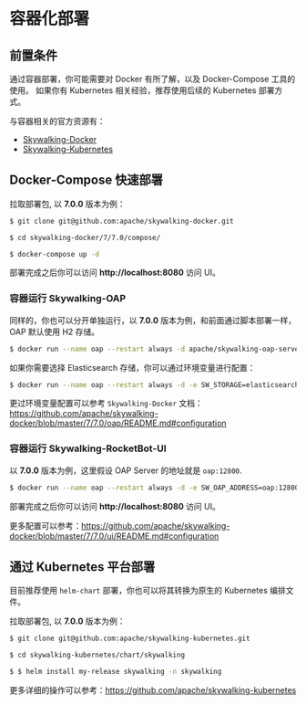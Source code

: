 # 容器化部署

## 前置条件

通过容器部署，你可能需要对 Docker 有所了解，以及 Docker-Compose 工具的使用。
如果你有 Kubernetes 相关经验，推荐使用后续的 Kubernetes 部署方式。

与容器相关的官方资源有： 

- [Skywalking-Docker](https://github.com/apache/skywalking-docker)
- [Skywalking-Kubernetes](https://github.com/apache/skywalking-kubernetes)

## Docker-Compose 快速部署

拉取部署包, 以 **7.0.0** 版本为例：

```bash
$ git clone git@github.com:apache/skywalking-docker.git

$ cd skywalking-docker/7/7.0/compose/

$ docker-compose up -d
```

部署完成之后你可以访问 **http://localhost:8080** 访问 UI。

### 容器运行 Skywalking-OAP 

同样的，你也可以分开单独运行，以 **7.0.0** 版本为例，和前面通过脚本部署一样，OAP 默认使用 H2 存储。

```bash
$ docker run --name oap --restart always -d apache/skywalking-oap-server:7.0.0
```

如果你需要选择 Elasticsearch 存储，你可以通过环境变量进行配置：

```bash
$ docker run --name oap --restart always -d -e SW_STORAGE=elasticsearch -e SW_STORAGE_ES_CLUSTER_NODES=elasticsearch:9200 apache/skywalking-oap-server:7.0.0-es6
```

更过环境变量配置可以参考 `Skywalking-Docker` 文档：https://github.com/apache/skywalking-docker/blob/master/7/7.0/oap/README.md#configuration

### 容器运行 Skywalking-RocketBot-UI

以 **7.0.0** 版本为例，这里假设 OAP Server 的地址就是 `oap:12800`.

```bash
$ docker run --name oap --restart always -d -e SW_OAP_ADDRESS=oap:12800 apache/skywalking-ui:7.0.0
```

部署完成之后你可以访问 **http://localhost:8080** 访问 UI。

更多配置可以参考：https://github.com/apache/skywalking-docker/blob/master/7/7.0/ui/README.md#configuration

## 通过 Kubernetes 平台部署

目前推荐使用 `helm-chart` 部署，你也可以将其转换为原生的 Kubernetes 编排文件。

拉取部署包, 以 **7.0.0** 版本为例：

```bash
$ git clone git@github.com:apache/skywalking-kubernetes.git

$ cd skywalking-kubernetes/chart/skywalking

$ $ helm install my-release skywalking -n skywalking
```

更多详细的操作可以参考：https://github.com/apache/skywalking-kubernetes




